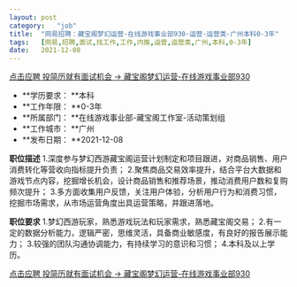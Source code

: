 ```yaml
---
layout:	post
category:	"job"
title:	"网易招聘：藏宝阁梦幻运营-在线游戏事业部930-运营-运营类-广州本科0-3年"
tags:	[网易,招聘,面试,找工作,工作,内推,运营,运营类,广州,本科,0-3年]
date:	2021-12-08
---
```


[点击应聘 投简历就有面试机会 -> 藏宝阁梦幻运营-在线游戏事业部930](http://mobile.bole.netease.com/bole/boleDetail?id=34004&employeeId=346f03c3cda5f04c&key=all)



- **学历要求： **本科
- **工作年限： **0-3年
- **所属部门： **在线游戏事业部-藏宝阁工作室-活动策划组
- **工作城市： **广州
- **发布日期： **2021-12-08



**职位描述**
1.深度参与梦幻西游藏宝阁运营计划制定和项目跟进，对商品销售、用户消费转化等营收向指标提升负责；
2.聚焦商品交易效率提升，结合平台大数据和游戏节点内容，挖掘增长机会，设计商品销售和推荐场景，推动消费用户数和复购频次提升；
3.多方面收集用户反馈，关注用户体验，分析用户行为和消费习惯，挖掘市场需求，从市场运营角度出具运营策略，并跟进落地。




**职位要求**
1.梦幻西游玩家，熟悉游戏玩法和玩家需求，熟悉藏宝阁交易；
2.有一定的数据分析能力，逻辑严密，思维灵活，具备商业敏感度，有良好的报告展示能力；
3.较强的团队沟通协调能力，有持续学习的意识和习惯；
4.本科及以上学历。



[点击应聘 投简历就有面试机会 -> 藏宝阁梦幻运营-在线游戏事业部930](http://mobile.bole.netease.com/bole/boleDetail?id=34004&employeeId=346f03c3cda5f04c&key=all)